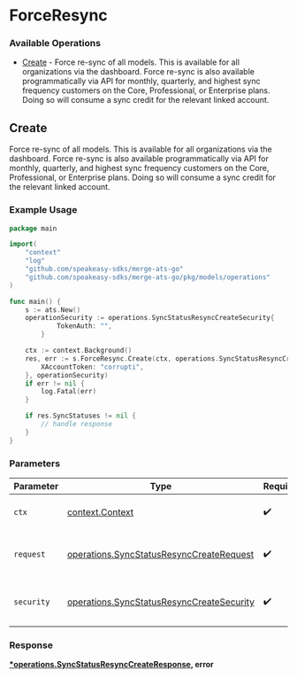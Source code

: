 # ForceResync

### Available Operations

* [Create](#create) - Force re-sync of all models. This is available for all organizations via the dashboard. Force re-sync is also available programmatically via API for monthly, quarterly, and highest sync frequency customers on the Core, Professional, or Enterprise plans. Doing so will consume a sync credit for the relevant linked account.

## Create

Force re-sync of all models. This is available for all organizations via the dashboard. Force re-sync is also available programmatically via API for monthly, quarterly, and highest sync frequency customers on the Core, Professional, or Enterprise plans. Doing so will consume a sync credit for the relevant linked account.

### Example Usage

```go
package main

import(
	"context"
	"log"
	"github.com/speakeasy-sdks/merge-ats-go"
	"github.com/speakeasy-sdks/merge-ats-go/pkg/models/operations"
)

func main() {
    s := ats.New()
    operationSecurity := operations.SyncStatusResyncCreateSecurity{
            TokenAuth: "",
        }

    ctx := context.Background()
    res, err := s.ForceResync.Create(ctx, operations.SyncStatusResyncCreateRequest{
        XAccountToken: "corrupti",
    }, operationSecurity)
    if err != nil {
        log.Fatal(err)
    }

    if res.SyncStatuses != nil {
        // handle response
    }
}
```

### Parameters

| Parameter                                                                                              | Type                                                                                                   | Required                                                                                               | Description                                                                                            |
| ------------------------------------------------------------------------------------------------------ | ------------------------------------------------------------------------------------------------------ | ------------------------------------------------------------------------------------------------------ | ------------------------------------------------------------------------------------------------------ |
| `ctx`                                                                                                  | [context.Context](https://pkg.go.dev/context#Context)                                                  | :heavy_check_mark:                                                                                     | The context to use for the request.                                                                    |
| `request`                                                                                              | [operations.SyncStatusResyncCreateRequest](../../models/operations/syncstatusresynccreaterequest.md)   | :heavy_check_mark:                                                                                     | The request object to use for the request.                                                             |
| `security`                                                                                             | [operations.SyncStatusResyncCreateSecurity](../../models/operations/syncstatusresynccreatesecurity.md) | :heavy_check_mark:                                                                                     | The security requirements to use for the request.                                                      |


### Response

**[*operations.SyncStatusResyncCreateResponse](../../models/operations/syncstatusresynccreateresponse.md), error**

